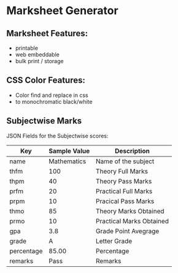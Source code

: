 # Marksheet Generator
## Marksheet Features:
- printable
- web embeddable
- bulk print / storage

## CSS Color Features:
- Color find and replace in css
- to monochromatic black/white

## Subjectwise Marks

JSON Fields for the Subjectwise scores:

| Key         | Sample Value | Description |
|-------------|--------------|-------------|
| name        | Mathematics  | Name of the subject
| thfm        | 100          | Theory Full Marks
| thpm        | 40           | Theory Pass Marks
| prfm        | 20           | Practical Full Marks
| prpm        | 10           | Pracical Pass Marks
| thmo        | 85           | Theory Marks Obtained
| prmo        | 10           | Practical Marks Obtained
| gpa         | 3.8          | Grade Point Avegrage
| grade       | A            | Letter Grade
| percentage  | 85.00        | Percentage
| remarks     | Pass         | Remarks
